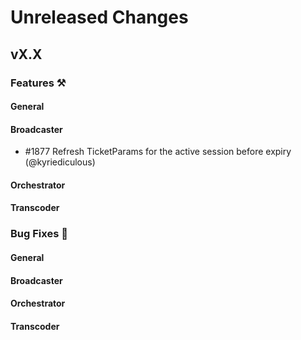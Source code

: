 # Unreleased Changes

## vX.X

### Features ⚒

#### General

#### Broadcaster

- \#1877 Refresh TicketParams for the active session before expiry (@kyriediculous)

#### Orchestrator

#### Transcoder

### Bug Fixes 🐞

#### General

#### Broadcaster

#### Orchestrator

#### Transcoder

